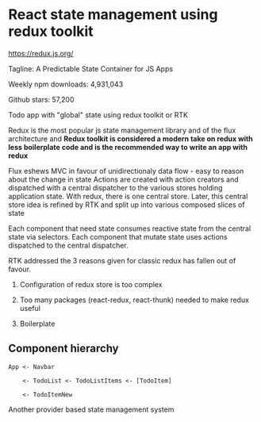 # React state management using redux toolkit

<https://redux.js.org/>

Tagline: A Predictable State Container for JS Apps

Weekly npm downloads: 4,931,043

Github stars: 57,200

Todo app with "global" state using redux toolkit or RTK

Redux is the most popular js state management library and of the flux architecture and **Redux toolkit is considered a modern take on redux with less boilerplate code and is the recommended way to write an app with redux**

Flux eshews MVC in favour of unidirectionaly data flow - easy to reason about the change in state
Actions are created with action creators and dispatched with a central dispatcher to the various stores holding application state.
With redux, there is one central store. Later, this central store idea is refined by RTK and split up into various composed slices of state

Each component that need state consumes reactive state from the central state via selectors.
Each component that mutate state uses actions dispatched to the central dispatcher.

RTK addressed the 3 reasons given for classic redux has fallen out of favour.

1. Configuration of redux store is too complex

2. Too many packages (react-redux, react-thunk) needed to make redux useful

3. Boilerplate

## Component hierarchy

    App <- Navbar

        <- TodoList <- TodoListItems <- [TodoItem]

        <- TodoItemNew

Another provider based state management system
